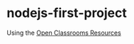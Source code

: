 # nodejs-first-project

Using the [Open Classrooms Resources](https://openclassrooms.com/courses/ultra-fast-applications-using-node-js)

